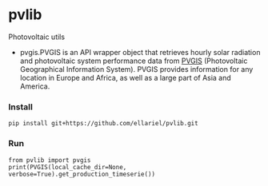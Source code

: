 # pvlib
Photovoltaic utils

* pvgis.PVGIS is an API wrapper object that retrieves hourly solar radiation and photovoltaic system performance data from [PVGIS](https://joint-research-centre.ec.europa.eu/photovoltaic-geographical-information-system-pvgis_en) (Photovoltaic Geographical Information System). PVGIS provides information for any location in Europe and Africa, as well as a large part of Asia and America.

### Install
```shell
pip install git+https://github.com/ellariel/pvlib.git
```

### Run
```shell
from pvlib import pvgis
print(PVGIS(local_cache_dir=None, verbose=True).get_production_timeserie())
```
